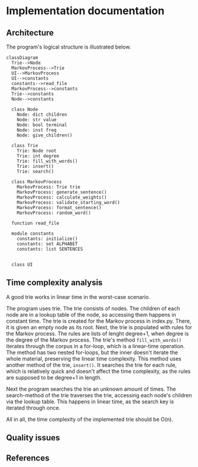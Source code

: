 # Implementation documentation
## Architecture
The program's logical structure is illustrated below.

```mermaid
classDiagram
  Trie-->Node
  MarkovProcess-->Trie
  UI-->MarkovProcess
  UI-->constants
  constants-->read_file
  MarkovProcess-->constants
  Trie-->constants
  Node-->constants

  class Node
    Node: dict children
    Node: str value
    Node: bool terminal
    Node: inst freq
    Node: give_children()
    
  class Trie
    Trie: Node root
    Trie: int degree
    Trie: fill_with_words()
    Trie: insert()
    Trie: search()
  
  class MarkovProcess
    MarkovProcess: Trie trie
    MarkovProcess: generate_sentence()
    MarkovProcess: calculate_weights()
    MarkovProcess: validate_starting_word()
    MarkovProcess: format_sentence()
    MarkovProcess: random_word()
    
  function read_file
  
  module constants
    constants: initialize()
    constants: set ALPHABET
    constants: list SENTENCES
  
    
  class UI
  ```

## Time complexity analysis
A good trie works in linear time in the worst-case scenario.

The program uses trie. The trie consists of nodes. The children of each node are in a lookup table of the node, so accessing them happens in constant time. The trie is created for the Markov process in index.py. There, it is given an empty node as its root. Next, the trie is populated with rules for the Markov process. The rules are lists of lenght degree+1, when degree is the degree of the Markov process. The trie's method `fill_with_words()` iterates through the corpus in a for-loop, which is a linear-time operation. The method has two nested for-loops, but the inner doesn't iterate the whole material, preserving the linear time complexity. This method uses another method of the trie, `insert()`. It searches the trie for each rule, which is relatively quick and doesn't affect the time complexity, as the rules are supposed to be degree+1 in length.

Next the program searches the trie an unknown amount of times. The search-method of the trie traverses the trie, accessing each node's children via the lookup table. This happens in linear time, as the search key is iterated through once.

All in all, the time complexity of the implemented trie should be O(n).

## Quality issues

## References
